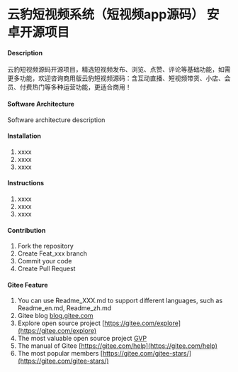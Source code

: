 # 云豹短视频系统（短视频app源码） 安卓开源项目

#### Description
云豹短视频源码开源项目，精选短视频发布、浏览、点赞、评论等基础功能，如需更多功能，欢迎咨询商用版云豹短视频源码：含互动直播、短视频带货、小店、会员、付费热门等多种运营功能，更适合商用！

#### Software Architecture
Software architecture description

#### Installation

1.  xxxx
2.  xxxx
3.  xxxx

#### Instructions

1.  xxxx
2.  xxxx
3.  xxxx

#### Contribution

1.  Fork the repository
2.  Create Feat_xxx branch
3.  Commit your code
4.  Create Pull Request


#### Gitee Feature

1.  You can use Readme\_XXX.md to support different languages, such as Readme\_en.md, Readme\_zh.md
2.  Gitee blog [blog.gitee.com](https://blog.gitee.com)
3.  Explore open source project [https://gitee.com/explore](https://gitee.com/explore)
4.  The most valuable open source project [GVP](https://gitee.com/gvp)
5.  The manual of Gitee [https://gitee.com/help](https://gitee.com/help)
6.  The most popular members  [https://gitee.com/gitee-stars/](https://gitee.com/gitee-stars/)
